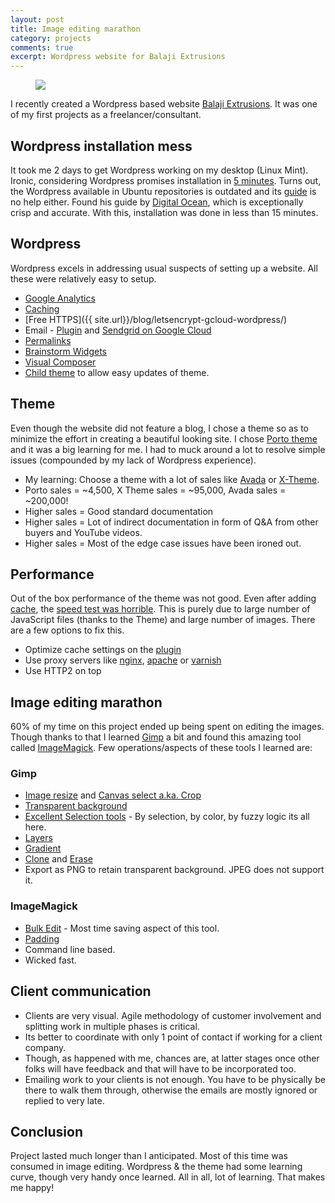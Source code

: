 ```yaml
---
layout: post
title: Image editing marathon
category: projects
comments: true
excerpt: Wordpress website for Balaji Extrusions
---
```


<figure>
    <a href="{{ site.url }}/images/blog/balaji-site.png"><img src="{{ site.url }}/images/blog/balaji-site.png"></a>
</figure>

I recently created a Wordpress based website [Balaji Extrusions](http://balajiextrusions.com). It was one of my first projects as a freelancer/consultant.
 
## Wordpress installation mess
It took me 2 days to get Wordpress working on my desktop (Linux Mint). Ironic, considering Wordpress promises installation in [5 minutes](http://codex.wordpress.org/Installing_WordPress#Famous_5-Minute_Install). 
Turns out, the Wordpress available in Ubuntu repositories is outdated and its [guide](https://help.ubuntu.com/community/WordPress) is no help either.
Found his guide by [Digital Ocean](digitalocean.com/community/tutorials/how-to-install-wordpress-on-ubuntu-14-04), which is exceptionally crisp and accurate. 
With this, installation was done in less than 15 minutes.

## Wordpress
Wordpress excels in addressing usual suspects of setting up a website. All these were relatively easy to setup.   

+ [Google Analytics](www.wpbeginner.com/beginners-guide/how-to-install-google-analytics-in-wordpress/) 
+ [Caching](https://wordpress.org/plugins/w3-total-cache/)
+ [Free HTTPS]({{ site.url}}/blog/letsencrypt-gcloud-wordpress/)
+ Email - [Plugin](https://wordpress.org/plugins/postman-smtp/) and [Sendgrid on Google Cloud](https://cloud.google.com/compute/docs/tutorials/sending-mail/using-sendgrid) 
+ [Permalinks](https://codex.wordpress.org/Settings_Permalinks_Screen)
+ [Brainstorm Widgets](https://ultimate.brainstormforce.com/)
+ [Visual Composer](https://vc.wpbakery.com/)
+ [Child theme](https://codex.wordpress.org/Child_Themes) to allow easy updates of theme.

## Theme 
Even though the website did not feature a blog, I chose a theme so as to minimize the effort in creating a beautiful looking site.
I chose [Porto theme](http://themeforest.net/item/porto-responsive-wordpress-woocommerce-theme/9207399?s_rank=3) and it was a big learning for me. 
 I had to muck around a lot to resolve simple issues (compounded by my lack of Wordpress experience). 

+ My learning: Choose a theme with a lot of sales like [Avada](http://themeforest.net/item/avada-responsive-multipurpose-theme/2833226?s_rank=1) or [X-Theme](http://themeforest.net/item/x-the-theme/5871901?s_rank=2). 
+ Porto sales = ~4,500, X Theme sales = ~95,000, Avada sales = ~200,000!
+ Higher sales = Good standard documentation
+ Higher sales = Lot of indirect documentation in form of Q&A from other buyers and YouTube videos.
+ Higher sales = Most of the edge case issues have been ironed out.

## Performance
Out of the box performance of the theme was not good. Even after adding [cache](https://wordpress.org/plugins/w3-total-cache/), the [speed test was horrible](http://www.webpagetest.org/result/160407_TH_BZ4/).
 This is purely due to large number of JavaScript files (thanks to the Theme) and large number of images. There are a few options to fix this.  
     
+ Optimize cache settings on the [plugin](https://wordpress.org/plugins/w3-total-cache/)
+ Use proxy servers like [nginx](https://www.digitalocean.com/community/tutorials/how-to-install-wordpress-with-nginx-on-ubuntu-14-04), [apache](https://www.digitalocean.com/community/tutorials/how-to-install-wordpress-on-ubuntu-14-04) or [varnish](http://code.tutsplus.com/tutorials/optimizing-wordpress-with-varnish-and-w3-total-cache--cms-21136)
+ Use HTTP2 on top

## Image editing marathon
60% of my time on this project ended up being spent on editing the images. 
Though thanks to that I learned [Gimp](https://www.gimp.org/) a bit and found this amazing tool called [ImageMagick](http://imagemagick.org/).
Few operations/aspects of these tools I learned are:

### Gimp

+ [Image resize](https://www.gimp.org/tutorials/GIMP_Quickies/) and [Canvas select a.ka. Crop](https://docs.gimp.org/en/gimp-image-resize.html)
+ [Transparent background](https://docs.gimp.org/en/plug-in-colortoalpha.html)
+ [Excellent Selection tools](https://docs.gimp.org/en/gimp-tools-selection.html) - By selection, by color, by fuzzy logic its all here.
+ [Layers](https://docs.gimp.org/en/gimp-image-combining.html)
+ [Gradient](https://docs.gimp.org/en/gimp-concepts-gradients.html)
+ [Clone](https://docs.gimp.org/en/gimp-tool-clone.html) and [Erase](https://docs.gimp.org/en/gimp-tool-eraser.html)
+ Export as PNG to retain transparent background. JPEG does not support it. 

### ImageMagick

+ [Bulk Edit](https://www.imagemagick.org/discourse-server/viewtopic.php?t=21454) - Most time saving aspect of this tool. 
+ [Padding](http://imagemagick.org/Usage/thumbnails/#pad)
+ Command line based. 
+ Wicked fast.

## Client communication

+ Clients are very visual. Agile methodology of customer involvement and splitting work in multiple phases is critical. 
+ Its better to coordinate with only 1 point of contact if working for a client company.  
+ Though, as happened with me, chances are, at latter stages once other folks will have feedback and that will have to be incorporated too. 
+ Emailing work to your clients is not enough. 
 You have to be physically be there to walk them through, otherwise the emails are mostly ignored or replied to very late.


## Conclusion
 Project lasted much longer than I anticipated. Most of this time was consumed in image editing. 
  Wordpress & the theme had some learning curve, though very handy once learned. 
 All in all, lot of learning. That makes me happy!